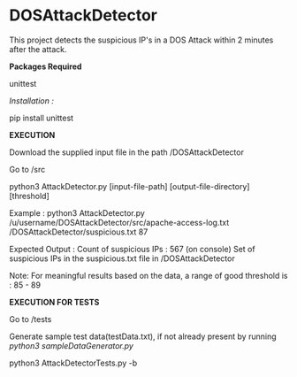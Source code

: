 # DOSAttackDetector
This project detects the suspicious IP's in a DOS Attack within 2 minutes after the attack.

**Packages Required**

unittest

_Installation :_

pip install unittest

**EXECUTION**

Download the supplied input file in the path /DOSAttackDetector

Go to /src

python3 AttackDetector.py [input-file-path] [output-file-directory] [threshold]

Example :
python3 AttackDetector.py /u/username/DOSAttackDetector/src/apache-access-log.txt /DOSAttackDetector/suspicious.txt 87

Expected Output :
Count of suspicious IPs : 567 (on console)
Set of suspicious IPs in the suspicious.txt file in /DOSAttackDetector

Note: For meaningful results based on the data, a range of good threshold is : 85 - 89

**EXECUTION FOR TESTS**

Go to /tests 

Generate sample test data(testData.txt), if not already present by running _python3 sampleDataGenerator.py_ 

python3 AttackDetectorTests.py -b

